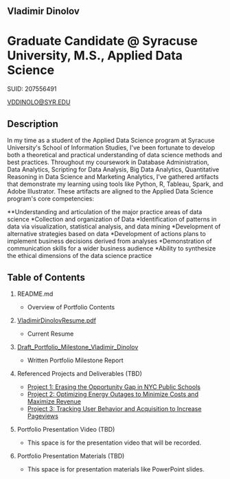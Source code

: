 ## Vladimir Dinolov
# Graduate Candidate @ Syracuse University, M.S., Applied Data Science
SUID: 207556491

VDDINOLO@SYR.EDU

## Description

In my time as a student of the Applied Data Science program at Syracuse University's School of Information Studies, I've been fortunate to develop both a theoretical and practical understanding of data science methods and best practices. Throughout my coursework in Database Administration, Data Analytics, Scripting for Data Analysis, Big Data Analytics, Quantitative Reasoning in Data Science and Marketing Analytics, I've gathered artifacts that demonstrate my learning using tools like Python, R, Tableau, Spark, and Adobe Illustrator. These artifacts are aligned to the Applied Data Science program's core competencies: 

**Understanding and articulation of the major practice areas of data science
*Collection and organization of Data
*Identification of patterns in data via visualization, statistical analysis, and data mining
*Development of alternative strategies based on data
*Development of actions plans to implement business decisions derived from analyses
*Demonstration of communication skills for a wider business audience
*Ability to synthesize the ethical dimensions of the data science practice

## Table of Contents
1. README.md 
    - Overview of Portfolio Contents

2. [VladimirDinolovResume.pdf](https://github.com/vladimir-dinolov/Syracuse-Portfolio-Milestone/blob/main/Vladimir_Dinolov_Resume.pdf)
    - Current Resume

3. [Draft_Portfolio_Milestone_Vladimir_Dinolov](https://github.com/vladimir-dinolov/Syracuse-Portfolio-Milestone/blob/main/Draft_Portfolio_Milestone.pdf)
    - Written Portfolio Milestone Report

4. Referenced Projects and Deliverables (TBD) 
    * [Project 1: Erasing the Opportunity Gap in NYC Public Schools](https://github.com/vladimir-dinolov/NYDOE.git)
    * [Project 2: Optimizing Energy Outages to Minimize Costs and Maximize Revenue](https://github.com/vladimir-dinolov/Hydro.git)
    * [Project 3: Tracking User Behavior and Acquisition to Increase Pageviews](https://github.com/vladimir-dinolov/Google-Analytics.git)
  
5. Portfolio Presentation Video (TBD)
    - This space is for the presentation video that will be recorded. 

6. Portfolio Presentation Materials (TBD) 
    - This space is for presentation materials like PowerPoint slides. 
